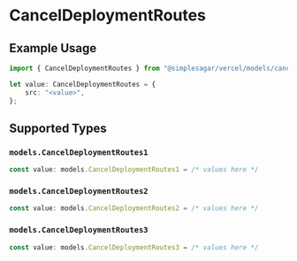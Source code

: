 # CancelDeploymentRoutes

## Example Usage

```typescript
import { CancelDeploymentRoutes } from "@simplesagar/vercel/models/canceldeploymentop.js";

let value: CancelDeploymentRoutes = {
    src: "<value>",
};
```

## Supported Types

### `models.CancelDeploymentRoutes1`

```typescript
const value: models.CancelDeploymentRoutes1 = /* values here */
```

### `models.CancelDeploymentRoutes2`

```typescript
const value: models.CancelDeploymentRoutes2 = /* values here */
```

### `models.CancelDeploymentRoutes3`

```typescript
const value: models.CancelDeploymentRoutes3 = /* values here */
```

